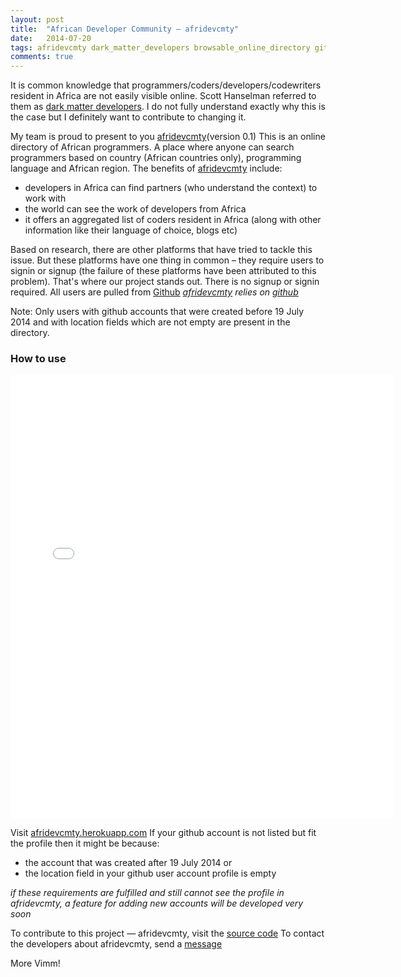 ```yaml
---
layout: post
title:  "African Developer Community — afridevcmty"
date:   2014-07-20
tags: afridevcmty dark_matter_developers browsable_online_directory github_africa
comments: true
---
```


It is common knowledge that programmers/coders/developers/codewriters resident in Africa are not easily visible online. Scott Hanselman referred to them as [dark matter developers](http://www.hanselman.com/blog/DarkMatterDevelopersTheUnseen99.aspx). I do not fully understand exactly why this is the case but I definitely want to contribute to changing it.

My team is proud to present to you [afridevcmty](http://afridevcmty.herokuapp.com/)(version 0.1) This is an online directory of African programmers. A place where anyone can search programmers based on  country (African countries only), programming language and African region. The benefits of [afridevcmty](http://afridevcmty.herokuapp.com/) include:

* developers in Africa can find partners (who understand the context) to work with
* the world can see the work of developers from Africa
* it offers an aggregated list of coders resident in Africa (along with other information like their language of choice, blogs etc)

Based on research, there are other platforms that have tried to tackle this issue. But these platforms have one thing in common – they require users to signin or signup (the failure of these platforms have been attributed to this problem). That's where our project stands out.  There is no signup or signin required. All users are pulled from [Github](https://github.com/)
_[afridevcmty](http://afridevcmty.herokuapp.com/) relies on  [github](https://github.com/)_

Note: Only users with github accounts that were created before 19 July 2014 and with location fields which are not empty are present in the directory.

### How to use
<iframe src="//instagram.com/p/qrfzMWoqgG/embed/" width="612" height="710" frameborder="0" scrolling="no" allowtransparency="true"></iframe>

Visit [afridevcmty.herokuapp.com](http://afridevcmty.herokuapp.com/)
If your github account is not listed but fit the profile then it might be because:

* the account that was created after 19 July 2014 or
* the location field in your github user account profile is empty

_if these requirements are fulfilled and still cannot see the profile in afridevcmty, a feature for adding new accounts will be developed very soon_

To contribute to this project &mdash; afridevcmty, visit the [source code](https://github.com/nadjetey/afridevcmty)
To contact the developers about afridevcmty, send a [message](https://github.com/nadjetey/afridevcmty/issues/new)

More Vimm!